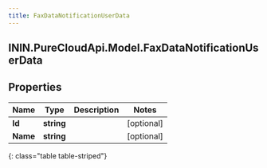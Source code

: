 ```yaml
---
title: FaxDataNotificationUserData
---
```

## ININ.PureCloudApi.Model.FaxDataNotificationUserData

## Properties

|Name | Type | Description | Notes|
|------------ | ------------- | ------------- | -------------|
| **Id** | **string** |  | [optional] |
| **Name** | **string** |  | [optional] |
{: class="table table-striped"}


